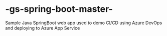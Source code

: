 # -gs-spring-boot-master-
Sample Java SpringBoot web app used to demo CI/CD using Azure DevOps and deploying to Azure App Service
